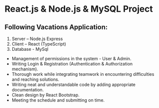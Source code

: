 # React.js & Node.js & MySQL Project
## Following Vacations Application:
1. Server – Node.js Express
2. Client – React (TypeScript)
3. Database - MySql
- Management of permissions in the system - User & Admin.
- Writing Login & Registration (Authentication & Authorization mechanism).
- Thorough work while integrating teamwork in encountering difficulties and reaching solutions.
- Writing neat and understandable code by adding appropriate documentation.
- Clean design by React Bootstrap.
- Meeting the schedule and submitting on time.
